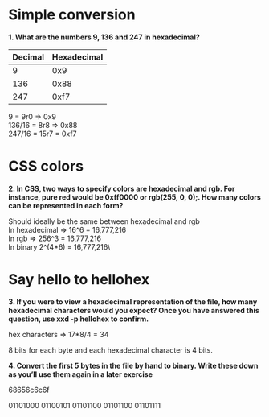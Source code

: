 # Simple conversion

**1. What are the numbers 9, 136 and 247 in hexadecimal?**

| Decimal | Hexadecimal |
| ------- | ----------- |
| 9       | 0x9         |
| 136     | 0x88        |
| 247     | 0xf7        |

9 = 9r0 => 0x9\
136/16 = 8r8 => 0x88\
247/16 = 15r7 = 0xf7

# CSS colors

**2. In CSS, two ways to specify colors are hexadecimal and rgb. For instance, pure red would be 0xff0000 or rgb(255, 0, 0);. How many colors can be represented in each form?**

Should ideally be the same between hexadecimal and rgb\
In hexadecimal => 16^6 = 16,777,216\
In rgb => 256^3 = 16,777,216\
In binary 2^(4\*6) = 16,777,216\

# Say hello to hellohex

**3. If you were to view a hexadecimal representation of the file, how many hexadecimal characters would you expect? Once you have answered this question, use xxd -p hellohex to confirm.**

hex characters => 17\*8/4 = 34

8 bits for each byte and each hexadecimal character is 4 bits.

**4. Convert the first 5 bytes in the file by hand to binary. Write these down as you’ll use them again in a later exercise**

68656c6c6f

01101000 01100101 01101100 01101100 01101111
